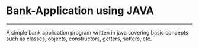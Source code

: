 # Bank-Application using JAVA
---
A simple bank application program written in java covering basic concepts such as classes, objects, constructors, getters, setters, etc.
